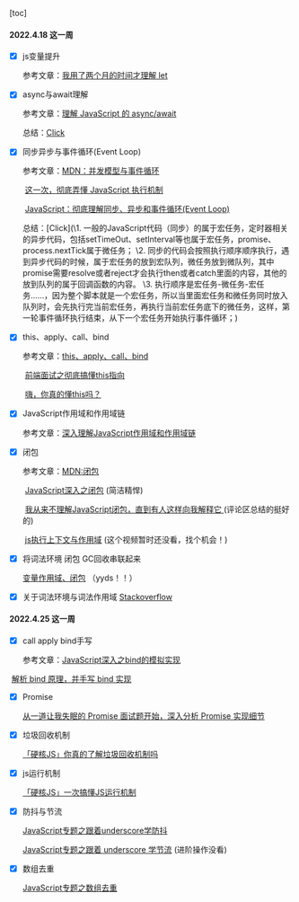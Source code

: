[toc]

#### 2022.4.18 这一周

- [x] js变量提升 

  参考文章：[我用了两个月的时间才理解 let](https://zhuanlan.zhihu.com/p/28140450?utm_source=wechat_session&utm_medium=social&utm_oi=986428397131763712)

- [x] async与await理解

  参考文章：[理解 JavaScript 的 async/await](https://segmentfault.com/a/1190000007535316)

  总结：[Click](/Users/owsl/Desktop/works/MyNotes/Promise/async&await.md)

- [x] 同步异步与事件循环(Event Loop)

  参考文章：[MDN：并发模型与事件循环](https://developer.mozilla.org/zh-CN/docs/Web/JavaScript/EventLoop)

  ​        [这一次，彻底弄懂 JavaScript 执行机制](https://juejin.cn/post/6844903512845860872)

  ​        [JavaScript：彻底理解同步、异步和事件循环(Event Loop)](https://segmentfault.com/a/1190000004322358)

  总结：[Click](\1. 一般的JavaScript代码（同步）的属于宏任务，定时器相关的异步代码，包括setTimeOut、setInterval等也属于宏任务，promise、 process.nextTick属于微任务；
  \2. 同步的代码会按照执行顺序顺序执行，遇到异步代码的时候，属于宏任务的放到宏队列，微任务放到微队列，其中promise需要resolve或者reject才会执行then或者catch里面的内容，其他的放到队列的属于回调函数的内容。
  \3. 执行顺序是宏任务-微任务-宏任务……，因为整个脚本就是一个宏任务，所以当里面宏任务和微任务同时放入队列时，会先执行完当前宏任务，再执行当前宏任务底下的微任务，这样，第一轮事件循环执行结束，从下一个宏任务开始执行事件循环；)

- [x] this、apply、call、bind

  参考文章：[this、apply、call、bind](https://juejin.cn/post/6844903496253177863)

  ​        [前端面试之彻底搞懂this指向](https://mp.weixin.qq.com/s/hYm0JgBI25grNG_2sCRlTA)

  ​        [嗨，你真的懂this吗？ ](https://juejin.cn/post/6844903805587619854#heading-5)   

- [x] JavaScript作用域和作用域链

  参考文章：[深入理解JavaScript作用域和作用域链](https://juejin.cn/post/6844903797135769614#)

- [x] 闭包

  参考文章：[MDN:闭包](https://developer.mozilla.org/zh-CN/docs/Web/JavaScript/Closures)

  ​        [JavaScript深入之闭包](https://github.com/mqyqingfeng/Blog/issues/9) (简洁精悍)

  ​        [我从来不理解JavaScript闭包，直到有人这样向我解释它 ](https://juejin.cn/post/6844903858636849159#heading-7)(评论区总结的挺好的)
  
  ​        [js执行上下文与作用域](https://www.bilibili.com/video/BV1wD4y1D7Pp?from=search&seid=2212534765957722610) (这个视频暂时还没看，找个机会！)

- [x] 将词法环境 闭包 GC回收串联起来

  [变量作用域、闭包](https://zh.javascript.info/closure) （yyds！！）

- [x] 关于词法环境与词法作用域 [Stackoverflow](https://stackoverflow.com/questions/12599965/lexical-environment-and-function-scope)

#### 2022.4.25 这一周

- [x] call apply bind手写

  参考文章：[JavaScript深入之bind的模拟实现](https://github.com/mqyqingfeng/Blog/issues/12)

​            [解析 bind 原理，并手写 bind 实现](https://github.com/sisterAn/JavaScript-Algorithms/issues/81)

- [x] Promise

  [从一道让我失眠的 Promise 面试题开始，深入分析 Promise 实现细节](https://juejin.cn/post/6945319439772434469)

- [x] 垃圾回收机制

   [「硬核JS」你真的了解垃圾回收机制吗](https://juejin.cn/post/6981588276356317214)

- [x] js运行机制

  [「硬核JS」一次搞懂JS运行机制](https://juejin.cn/post/6844904050543034376)

- [x] 防抖与节流

  [JavaScript专题之跟着underscore学防抖](https://github.com/mqyqingfeng/Blog/issues/22)

   [JavaScript专题之跟着 underscore 学节流](https://github.com/mqyqingfeng/Blog/issues/26)  (进阶操作没看)

- [x] 数组去重

  [JavaScript专题之数组去重](https://github.com/mqyqingfeng/Blog/issues/27)
